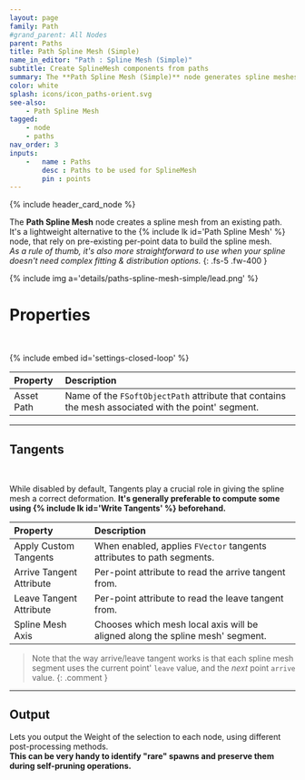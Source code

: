 ```yaml
---
layout: page
family: Path
#grand_parent: All Nodes
parent: Paths
title: Path Spline Mesh (Simple)
name_in_editor: "Path : Spline Mesh (Simple)"
subtitle: Create SplineMesh components from paths
summary: The **Path Spline Mesh (Simple)** node generates spline meshes along using per-point attributes.
color: white
splash: icons/icon_paths-orient.svg
see-also:
    - Path Spline Mesh
tagged: 
    - node
    - paths
nav_order: 3
inputs:
    -   name : Paths
        desc : Paths to be used for SplineMesh
        pin : points
---
```


{% include header_card_node %}

The **Path Spline Mesh** node creates a spline mesh from an existing path. It's a lightweight alternative to the {% include lk id='Path Spline Mesh' %} node, that rely on pre-existing per-point data to build the spline mesh.  
*As a rule of thumb, it's also more straightforward to use when your spline doesn't need complex fitting & distribution options.*
{: .fs-5 .fw-400 } 

{% include img a='details/paths-spline-mesh-simple/lead.png' %}

# Properties
<br>

{% include embed id='settings-closed-loop' %}

| Property       | Description          |
|:-------------|:------------------|
| Asset Path           | Name of the `FSoftObjectPath` attribute that contains the mesh associated with the point' segment. |

---
## Tangents
<br>

While disabled by default, Tangents play a crucial role in giving the spline mesh a correct deformation. **It's generally preferable to compute some using {% include lk id='Write Tangents' %} beforehand.**

| Property       | Description          |
|:-------------|:------------------|
| Apply Custom Tangents           | When enabled, applies `FVector` tangents attributes to path segments. |
| Arrive Tangent Attribute           | Per-point attribute to read the arrive tangent from. |
| Leave Tangent Attribute           | Per-point attribute to read the leave tangent from. |
| Spline Mesh Axis           | Chooses which mesh local axis will be aligned along the spline mesh' segment. |

> Note that the way arrive/leave tangent works is that each spline mesh segment uses the current point' `leave` value, and the *next* point `arrive` value.
{: .comment }  


---
## Output

Lets you output the Weight of the selection to each node, using different post-processing methods.  
**This can be very handy to identify "rare" spawns and preserve them during self-pruning operations.**